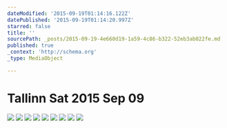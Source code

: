 ```yaml
---
dateModified: '2015-09-19T01:14:16.122Z'
datePublished: '2015-09-19T01:14:20.997Z'
starred: false
title: ''
sourcePath: _posts/2015-09-19-4e660d19-1a59-4c86-b322-52eb3ab022fe.md
published: true
_context: 'http://schema.org'
_type: MediaObject

---
```

# Tallinn Sat 2015 Sep 09
![](https://the-grid-user-content.s3-us-west-2.amazonaws.com/e3c0f46f-d8e4-4781-ac9d-b874d6eb0da0.jpg)
![](https://the-grid-user-content.s3-us-west-2.amazonaws.com/9ee7a675-7764-4096-95d7-94b47a687069.jpg)
![](https://the-grid-user-content.s3-us-west-2.amazonaws.com/4b5ed77c-75c0-493e-9fba-7dd970d55c4c.jpg)
![](https://the-grid-user-content.s3-us-west-2.amazonaws.com/4dfc35a2-c05e-465b-95e5-5c00a18ce328.jpg)
![](https://the-grid-user-content.s3-us-west-2.amazonaws.com/4204736a-0b9c-4ce7-b675-8833ae90aafa.jpg)
![](https://the-grid-user-content.s3-us-west-2.amazonaws.com/91637728-d058-499d-8d4b-7a946ba910ee.jpg)
![](https://the-grid-user-content.s3-us-west-2.amazonaws.com/55f7e8d6-8cb6-4100-8893-e5d8646c81c8.jpg)
![](https://the-grid-user-content.s3-us-west-2.amazonaws.com/05f4af60-db4e-4eca-b2fc-78cedb2e8274.jpg)
![](https://the-grid-user-content.s3-us-west-2.amazonaws.com/34733174-fcf7-4db0-958c-d6a828717c4a.jpg)